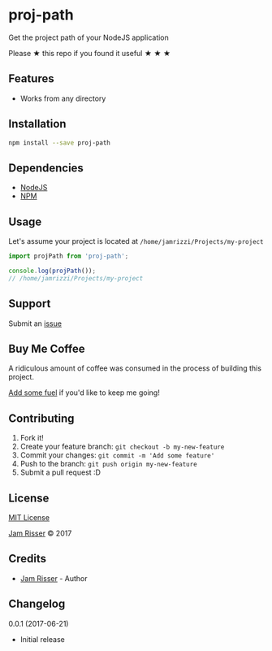 # proj-path

Get the project path of your NodeJS application

Please &#9733; this repo if you found it useful &#9733; &#9733; &#9733;


## Features

* Works from any directory


## Installation

```sh
npm install --save proj-path
```


## Dependencies

* [NodeJS](https://nodejs.org/en/)
* [NPM](https://www.npmjs.com/)


## Usage

Let's assume your project is located at `/home/jamrizzi/Projects/my-project`

```js
import projPath from 'proj-path';

console.log(projPath());
// /home/jamrizzi/Projects/my-project
```


## Support

Submit an [issue](https://github.com/jamrizzi/proj-path/issues/new)


## Buy Me Coffee

A ridiculous amount of coffee was consumed in the process of building this project.

[Add some fuel](https://pay.jamrizzi.com) if you'd like to keep me going!


## Contributing

1. Fork it!
2. Create your feature branch: `git checkout -b my-new-feature`
3. Commit your changes: `git commit -m 'Add some feature'`
4. Push to the branch: `git push origin my-new-feature`
5. Submit a pull request :D


## License

[MIT License](https://github.com/jamrizzi/proj-path/blob/master/LICENSE)

[Jam Risser](https://jamrizzi.com) &copy; 2017


## Credits

* [Jam Risser](https://jamrizzi.com) - Author


## Changelog

0.0.1 (2017-06-21)
* Initial release

